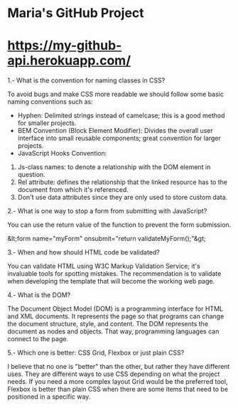 # Maria&#39;s GitHub Project
# https://my-github-api.herokuapp.com/

1.- What is the convention for naming classes in CSS?

To avoid bugs and make CSS more readable we should follow some basic naming conventions such as:

- Hyphen: Delimited strings instead of camelcase; this is a good method for smaller projects.
- BEM Convention (Block Element Modifier): Divides the overall user interface into small reusable components; great convention for larger projects.
- JavaScript Hooks Convention:

1. Js-class names: to denote a relationship with the DOM element in question.
2. Rel attribute: defines the relationship that the linked resource has to the document from which it&#39;s referenced.
3. Don&#39;t use data attributes since they are only used to store custom data.

2.- What is one way to stop a form from submitting with JavaScript?

You can use the return value of the function to prevent the form submission.

\&lt;form name=&quot;myForm&quot; onsubmit=&quot;return validateMyForm();&quot;\&gt;

3.- When and how should HTML code be validated?

You can validate HTML using W3C Markup Validation Service; it&#39;s invaluable tools for spotting mistakes. The recommendation is to validate when developing the template that will become the working web page.

4.- What is the DOM?

The Document Object Model (DOM) is a programming interface for HTML and XML documents. It represents the page so that programs can change the document structure, style, and content. The DOM represents the document as nodes and objects. That way, programming languages can connect to the page.

5.- Which one is better: CSS Grid, Flexbox or just plain CSS?

I believe that no one is &quot;better&quot; than the other, but rather they have different uses. They are different ways to use CSS depending on what the project needs. If you need a more complex layout Grid would be the preferred tool, Flexbox is better than plain CSS when there are some items that need to be positioned in a specific way.